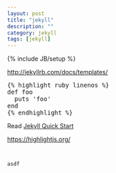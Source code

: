```yaml
---
layout: post
title: "jekyll"
description: ""
category: jekyll
tags: [jekyll]
---
```

{% include JB/setup %}


<http://jekyllrb.com/docs/templates/>

<pre>
{% highlight ruby linenos %}
def foo
  puts 'foo'
end
{% endhighlight %}
</pre>


Read [Jekyll Quick Start](http://jekyllbootstrap.com/usage/jekyll-quick-start.html)


<https://highlightjs.org/>

<pre>
<pre><code>
asdf
</code></pre>
</pre>

